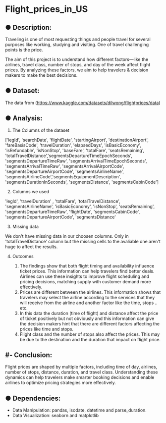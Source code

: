 # Flight_prices_in_US

● Description: 
--
Traveling is one of most requesting things and people travel for several purposes like working, studying and visiting. One of travel challenging points is the price.

The aim of this project is to understand how different factors—like the airlines, travel class, number of stops, and day of the week affect flight prices. By analyzing these factors, we aim to help travelers & decision makers to make the best decisions.

● Dataset:
--
The data from (https://www.kaggle.com/datasets/dilwong/flightprices/data)

● Analysis: 
--
1. The Columns of the dataset

['legId', 'searchDate', 'flightDate', 'startingAirport', 'destinationAirport', 'fareBasisCode', 'travelDuration', 'elapsedDays', 'isBasicEconomy', 'isRefundable', 'isNonStop', 'baseFare', 'totalFare', 'seatsRemaining', 'totalTravelDistance','segmentsDepartureTimeEpochSeconds', 'segmentsDepartureTimeRaw', 'segmentsArrivalTimeEpochSeconds', 'segmentsArrivalTimeRaw', 'segmentsArrivalAirportCode', 'segmentsDepartureAirportCode', 'segmentsAirlineName', 'segmentsAirlineCode','segmentsEquipmentDescription', 'segmentsDurationInSeconds', 'segmentsDistance', 'segmentsCabinCode']

2. Columns we used
   
'legId', 'travelDuration' , 'totalFare', 'totalTravelDistance', 'segmentsAirlineName', 'isBasicEconomy', 'isNonStop', 'seatsRemaining', 'segmentsDepartureTimeRaw', 'flightDate', 'segmentsCabinCode', 'segmentsDepartureAirportCode', 'segmentsDistance'

3. Missing data
   
We don't have missing data in our choosen columns. Only in 'totalTravelDistance' column but the missing cells to the avaliable one aren't huge to affect the results.

4. Outcomes

    1. The findings show that both flight timing and availability influence ticket prices. This information can help travelers find better deals. Airlines can use these insights to improve flight scheduling and pricing decisions, matching supply with customer demand more effectively.
    2.	Prices are different between the airlines. This information shows that travelers may select the airline according to the services that they will receive from the airline and another factor like the time, stops .. etc.
    3.	In this data the duration (time of flight) and distance affect the price of ticket positively but not obviously and this information can give the decision makers hint that there are different factors affecting the prices like time and stops.
    4.	Flight class and the number of stops also affect the prices. This may be due to the destination and the duration that impact on flight price.

#- Conclusion:
--
Flight prices are shaped by multiple factors, including time of day, airlines, number of stops, distance, duration, and travel class. Understanding these dynamics can help travelers make smarter booking decisions and enable airlines to optimize pricing strategies more effectively.

● Dependencies: 
--
- Data Manipulation: pandas, isodate, datetime and parse_duration.
- Data Visualization: seaborn and matplotlib

